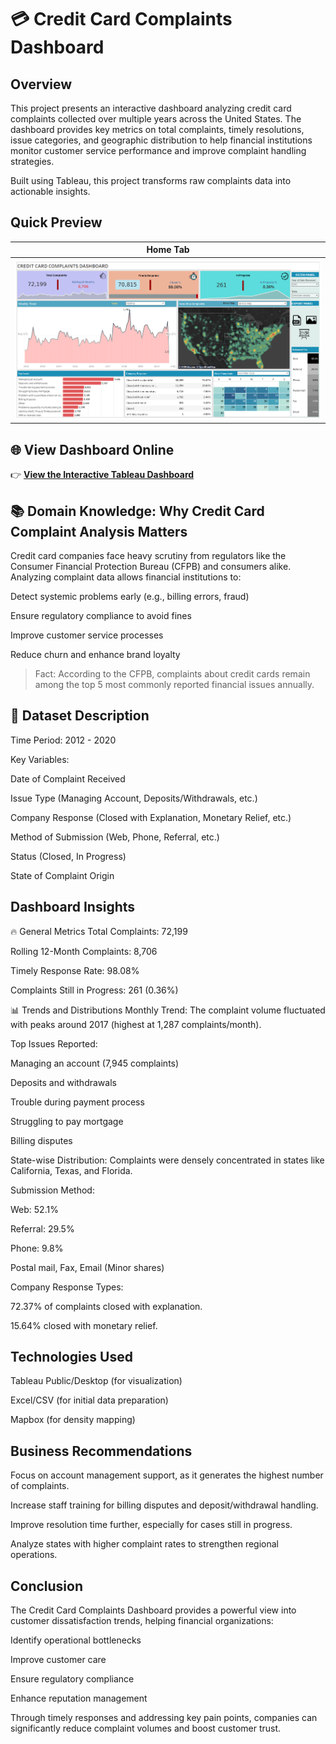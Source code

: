 # 💳 Credit Card Complaints Dashboard

## Overview
This project presents an interactive dashboard analyzing credit card complaints collected over multiple years across the United States.
The dashboard provides key metrics on total complaints, timely resolutions, issue categories, and geographic distribution to help financial institutions monitor customer service performance and improve complaint handling strategies.

Built using Tableau, this project transforms raw complaints data into actionable insights.

## Quick Preview

| Home Tab |
| :------: | 
| ![Home Tab](credit-card-complaints-dashboard-image.png) | 

## 🌐 View Dashboard Online

👉 [**View the Interactive Tableau Dashboard**](https://public.tableau.com/app/profile/sameera.tanveer/viz/Creditcardcomplaintsdashboard-project5/Creditcardcomplaintsdashboard)


## 📚 Domain Knowledge: Why Credit Card Complaint Analysis Matters
Credit card companies face heavy scrutiny from regulators like the Consumer Financial Protection Bureau (CFPB) and consumers alike.
Analyzing complaint data allows financial institutions to:

Detect systemic problems early (e.g., billing errors, fraud)

Ensure regulatory compliance to avoid fines

Improve customer service processes

Reduce churn and enhance brand loyalty

> Fact: According to the CFPB, complaints about credit cards remain among the top 5 most commonly reported financial issues annually.

## 📅 Dataset Description
Time Period: 2012 - 2020

Key Variables:

Date of Complaint Received

Issue Type (Managing Account, Deposits/Withdrawals, etc.)

Company Response (Closed with Explanation, Monetary Relief, etc.)

Method of Submission (Web, Phone, Referral, etc.)

Status (Closed, In Progress)

State of Complaint Origin

## Dashboard Insights
🔥 General Metrics
Total Complaints: 72,199

Rolling 12-Month Complaints: 8,706

Timely Response Rate: 98.08%

Complaints Still in Progress: 261 (0.36%)

📊 Trends and Distributions
Monthly Trend:
The complaint volume fluctuated with peaks around 2017 (highest at 1,287 complaints/month).

Top Issues Reported:

Managing an account (7,945 complaints)

Deposits and withdrawals

Trouble during payment process

Struggling to pay mortgage

Billing disputes

State-wise Distribution: Complaints were densely concentrated in states like California, Texas, and Florida.

Submission Method:

Web: 52.1%

Referral: 29.5%

Phone: 9.8%

Postal mail, Fax, Email (Minor shares)

Company Response Types:

72.37% of complaints closed with explanation.

15.64% closed with monetary relief.

## Technologies Used
Tableau Public/Desktop (for visualization)

Excel/CSV (for initial data preparation)

Mapbox (for density mapping)

## Business Recommendations
Focus on account management support, as it generates the highest number of complaints.

Increase staff training for billing disputes and deposit/withdrawal handling.

Improve resolution time further, especially for cases still in progress.

Analyze states with higher complaint rates to strengthen regional operations.

## Conclusion
The Credit Card Complaints Dashboard provides a powerful view into customer dissatisfaction trends, helping financial organizations:

Identify operational bottlenecks

Improve customer care

Ensure regulatory compliance

Enhance reputation management

Through timely responses and addressing key pain points, companies can significantly reduce complaint volumes and boost customer trust.

